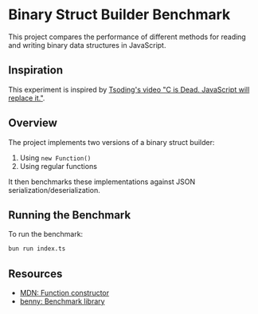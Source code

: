 # Binary Struct Builder Benchmark

This project compares the performance of different methods for reading and writing binary data structures in JavaScript.

## Inspiration

This experiment is inspired by [Tsoding's video "C is Dead. JavaScript will replace it."](https://www.youtube.com/watch?v=2l6Rl09NyTw).

## Overview

The project implements two versions of a binary struct builder:

1. Using `new Function()`
2. Using regular functions

It then benchmarks these implementations against JSON serialization/deserialization.

## Running the Benchmark

To run the benchmark:

```bash
bun run index.ts
```

## Resources

- [MDN: Function constructor](https://developer.mozilla.org/en-US/docs/Web/JavaScript/Reference/Global_Objects/Function/Function)
- [benny: Benchmark library](https://github.com/caderek/benny)
